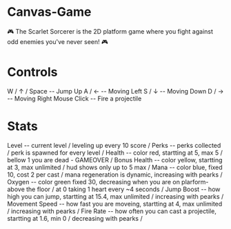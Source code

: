 # Canvas-Game
🎮 The Scarlet Sorcerer is the 2D platform game where you fight against odd enemies you've never seen! 🎮

# Controls
  W / ↑ / Space   --  Jump Up
  A / ←           --  Moving Left
  S / ↓           --  Moving Down
  D / →           --  Moving Right
  Mouse Click     --  Fire a projectile
  
 # Stats
  Level           --  current level / leveling up every 10 score /
  Perks           --  perks collected / perk is spawned for every level /
  Health          --  color red, startting at 5, max 5 / bellow 1 you are dead - GAMEOVER /
  Bonus Health    --  color yellow, startting at 3, max unlimited / hud shows only up to 5 max /
  Mana            --  color blue, fixed 10, cost 2 per cast / mana regeneration is dynamic, increasing with pearks /
  Oxygen          --  color green fixed 30, decreasing when you are on plarform-above the floor / at 0 taking 1 heart every ~4 seconds /
  Jump Boost      --  how high you can jump, startting at 15.4, max unlimited / increasing with pearks /
  Movement Speed  --  how fast you are moveing, startting at 4, max unlimited / increasing with pearks /
  Fire Rate       --  how often you can cast a projectile, startting at 1.6, min 0 / decreasing with pearks /
